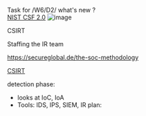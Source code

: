 Task for /W6/D2/ what's new ? \
[NIST CSF 2.0](https://nvlpubs.nist.gov/nistpubs/CSWP/NIST.CSWP.29.pdf)
![image](https://github.com/user-attachments/assets/c1bd7f16-b5a2-4e36-8ff2-9141d5e31409)

CSIRT

Staffing the IR team 

https://secureglobal.de/the-soc-methodology

[CSIRT](https://secureglobal.de/the-csirt-methodology)

detection phase:
- looks at IoC, IoA
- Tools: IDS, IPS, SIEM,
IR plan:




